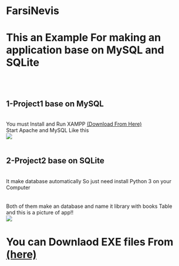 # FarsiNevis <br>
<h1>This an Example For making an application base on MySQL and SQLite</h1><br><br>
<h2>1-Project1 base on MySQL</h2><br>
You must Install and Run XAMPP <a href="https://www.apachefriends.org/">(Download From Here)</a> <br>
Start Apache and MySQL Like this <br>
<img src="https://s6.uupload.ir/files/screenshot_2022-08-23_162515_xvk7.png"> <br><br>
<h2>2-Project2 base on SQLite</h2><br>
It make database automatically So just need install Python 3 on your Computer<br><br><br>
Both of them make an database and name it library with books Table<br>
and this is a picture of app!!<br>
<img src="https://s6.uupload.ir/files/screenshot_2022-08-23_161827_a79r.png">
<h1>You can Downlaod EXE files From <a href="https://github.com/sinajet/SQLinPythonExample/releases">(here)</a> <br></h1>
